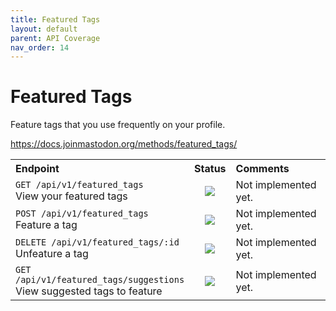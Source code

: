 ```yaml
---
title: Featured Tags
layout: default
parent: API Coverage
nav_order: 14
---
```


# Featured Tags

Feature tags that you use frequently on your profile.

<a href="https://docs.joinmastodon.org/methods/featured_tags/" target="_blank">https://docs.joinmastodon.org/methods/featured_tags/</a>

<table style="width:100%;table-layout:fixed;">
  <tr>
    <th style="width:45%;text-align:left;">Endpoint</th>
    <th style="width:10%;text-align:center;">Status</th>
    <th style="width:45%;text-align:left;">Comments</th>
  </tr>
  <tr>
    <td style="width:45%;text-align:left;"><code>GET /api/v1/featured_tags</code><br>View your featured tags</td>
    <td style="width:10%;text-align:center;"><img src="/assets/red16.png"></td>
    <td style="width:45%;text-align:left;">Not implemented yet.</td>
  </tr>
  <tr>
    <td style="width:45%;text-align:left;"><code>POST /api/v1/featured_tags</code><br>Feature a tag</td>
    <td style="width:10%;text-align:center;"><img src="/assets/red16.png"></td>
    <td style="width:45%;text-align:left;">Not implemented yet.</td>
  </tr>
  <tr>
    <td style="width:45%;text-align:left;"><code>DELETE /api/v1/featured_tags/:id</code><br>Unfeature a tag</td>
    <td style="width:10%;text-align:center;"><img src="/assets/red16.png"></td>
    <td style="width:45%;text-align:left;">Not implemented yet.</td>
  </tr>
  <tr>
    <td style="width:45%;text-align:left;"><code>GET /api/v1/featured_tags/suggestions</code><br>View suggested tags to feature</td>
    <td style="width:10%;text-align:center;"><img src="/assets/red16.png"></td>
    <td style="width:45%;text-align:left;">Not implemented yet.</td>
  </tr>
</table>
